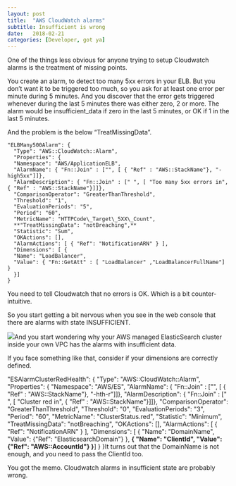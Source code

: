 ```yaml
---
layout:	post
title:	"AWS CloudWatch alarms"
subtitle: Insufficient is wrong
date:	2018-02-21
categories: [Developer, got ya]
---
```


One of the things less obvious for anyone trying to setup Cloudwatch alarms is the treatment of missing points.

You create an alarm, to detect too many 5xx errors in your ELB. But you don’t want it to be triggered too much, so you ask for at least one error per minute during 5 minutes. And you discover that the error gets triggered whenever during the last 5 minutes there was either zero, 2 or more. The alarm would be insufficient\_data if zero in the last 5 minutes, or OK if 1 in the last 5 minutes.

And the problem is the below “TreatMissingData”.

```
"ELBMany500Alarm": {
  "Type": "AWS::CloudWatch::Alarm",
  "Properties": {
  "Namespace": "AWS/ApplicationELB",
  "AlarmName": { "Fn::Join" : ["", [ { "Ref" : "AWS::StackName"}, "-high5xx"]]},
  "AlarmDescription": { "Fn::Join" : [" ", [ "Too many 5xx errors in", { "Ref" : "AWS::StackName"}]]},
  "ComparisonOperator": "GreaterThanThreshold",
  "Threshold": "1",
  "EvaluationPeriods": "5",
  "Period": "60",
  "MetricName": "HTTPCode\_Target\_5XX\_Count",
  **"TreatMissingData": "notBreaching",**
  "Statistic": "Sum",
  "OKActions": [],
  "AlarmActions": [ { "Ref": "NotificationARN" } ],
  "Dimensions": [ {
  "Name": "LoadBalancer",
  "Value": { "Fn::GetAtt" : [ "LoadBalancer" ,"LoadBalancerFullName"] }
  }]
}
```

 You need to tell Cloudwatch that no errors is OK. Which is a bit counter-intuitive.

So you start getting a bit nervous when you see in the web console that there are alarms with state INSUFFICIENT.

![](/img/1*iaXpA1Y7m_BsifhsuIc_LA.png)And you start wondering why your AWS managed ElasticSearch cluster inside your own VPC has the alarms with insufficient data.

If you face something like that, consider if your dimensions are correctly defined.

"ESAlarmClusterRedHealth": {
 "Type": "AWS::CloudWatch::Alarm",
 "Properties": {
 "Namespace": "AWS/ES",
 "AlarmName": { "Fn::Join" : ["", [ { "Ref" : "AWS::StackName"}, "-hth-r"]]},
 "AlarmDescription": { "Fn::Join" : [" ", [ "Cluster red in", { "Ref" : "AWS::StackName"}]]},
 "ComparisonOperator": "GreaterThanThreshold",
 "Threshold": "0",
 "EvaluationPeriods": "3",
 "Period": "60",
 "MetricName": "ClusterStatus.red",
 "Statistic": "Minimum",
 "TreatMissingData": "notBreaching",
 "OKActions": [],
 "AlarmActions": [ { "Ref": "NotificationARN" } ],
 "Dimensions": [ {
 "Name": "DomainName",
 "Value": {"Ref": "ElasticsearchDomain"}
 },
 **{
 "Name": "ClientId",
 "Value": {"Ref": "AWS::AccountId"}
 }**]
 }
 }It turns out that the DomainName is not enough, and you need to pass the ClientId too.

You got the memo. Cloudwatch alarms in insufficient state are probably wrong.

